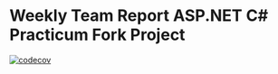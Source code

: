 # Weekly Team Report ASP.NET C# Practicum Fork Project 

[![codecov](https://codecov.io/gh/Xander11rgn/weekly-team-report-asp-net/branch/feature/dotnet-solution/graph/badge.svg?token=J8QQEWYHP2)](https://codecov.io/gh/Xander11rgn/weekly-team-report-asp-net)
